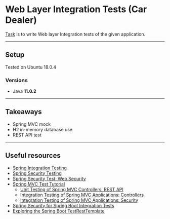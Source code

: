# Web Layer Integration Tests (Car Dealer)
[Task](https://github.com/Martin-BG/SoftUni-Java-MVC-Frameworks-Spring-Feb-2019/blob/master/07.%20Integration%20Testing/07.%20Integration%20Testing%20-%20Exercise.pdf) 
is to write Web layer Integration tests of the given application.
___
## Setup
Tested on Ubuntu 18.0.4
### Versions
* Java **11.0.2**
___
## Takeaways
* Spring MVC mock
* H2 in-memory database use
* REST API test
___
## Useful resources
* [Spring Integration Testing](https://docs.spring.io/spring-framework/docs/current/spring-framework-reference/testing.html#integration-testing)
* [Spring Security Testing](https://docs.spring.io/autorepo/docs/spring-security/current/reference/html/test.html)
* [Spring Security Test: Web Security](https://spring.io/blog/2014/05/23/preview-spring-security-test-web-security)
* [Spring MVC Test Tutorial](https://www.petrikainulainen.net/spring-mvc-test-tutorial/)
  * [Unit Testing of Spring MVC Controllers: REST API](https://www.petrikainulainen.net/programming/spring-framework/unit-testing-of-spring-mvc-controllers-rest-api/)
  * [Integration Testing of Spring MVC Applications: Controllers](https://www.petrikainulainen.net/programming/spring-framework/integration-testing-of-spring-mvc-applications-controllers/)
  * [Integration Testing of Spring MVC Applications: Security](https://www.petrikainulainen.net/programming/spring-framework/integration-testing-of-spring-mvc-applications-security/)
* [Spring Security for Spring Boot Integration Tests](https://www.baeldung.com/spring-security-integration-tests)
* [Exploring the Spring Boot TestRestTemplate](https://www.baeldung.com/spring-boot-testresttemplate)
